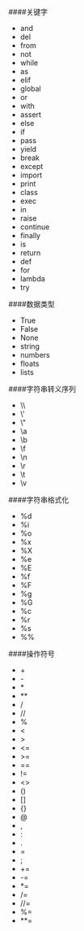 ####关键字
- and
- del
- from
- not
- while
- as
- elif
- global
- or
- with
- assert
- else
- if
- pass
- yield
- break
- except
- import
- print
- class
- exec
- in
- raise
- continue
- finally
- is
- return
- def
- for
- lambda
- try

####数据类型
- True
- False
- None
- string
- numbers
- floats
- lists

####字符串转义序列
- \\\
- \\'
- \\"
- \a
- \b
- \f
- \n
- \r
- \t
- \v

####字符串格式化
- %d
- %i
- %o
- %x
- %X
- %e
- %E
- %f
- %F
- %g
- %G
- %c
- %r
- %s
- %%

####操作符号
- \+
- \-
- \*
- \**
- /
- //
- %
- <
- \>
- <=
- \>=
- ==
- !=
- <>
- ()
- []
- {}
- @
- ,
- :
- .
- =
- ;
- +=
- -=
- *=
- /=
- //=
- %=
- **=



